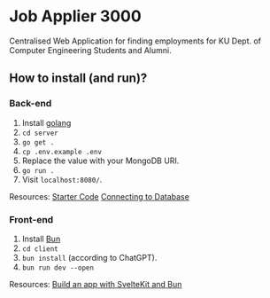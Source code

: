 # Job Applier 3000

Centralised Web Application for finding employments for
KU Dept. of Computer Engineering Students and Alumni.

## How to install (and run)?

### Back-end

1. Install [golang](https://go.dev/)
1. `cd server`
1. `go get .`
1. `cp .env.example .env`
1. Replace the value with your MongoDB URI.
1. `go run .`
1. Visit `localhost:8080/`.

Resources:
[Starter Code](https://go.dev/doc/tutorial/web-service-gin)
[Connecting to Database](https://www.slingacademy.com/article/securely-storing-secrets-with-environment-variables-in-go/)

### Front-end

1. Install [Bun](https://bun.sh)
1. `cd client`
1. `bun install` (according to ChatGPT).
1. `bun run dev --open`

Resources:
[Build an app with SvelteKit and Bun](https://bun.com/guides/ecosystem/sveltekit)

